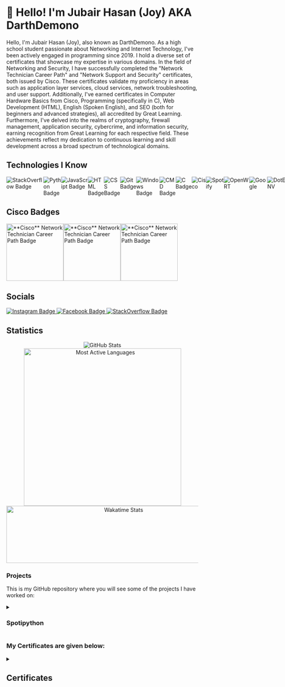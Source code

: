 # 👋 Hello! I'm Jubair Hasan (Joy) AKA DarthDemono

Hello, I'm Jubair Hasan (Joy), also known as DarthDemono. As a high school student passionate about Networking and Internet Technology, I've been actively engaged in programming since 2019. I hold a diverse set of certificates that showcase my expertise in various domains. In the field of Networking and Security, I have successfully completed the "Network Technician Career Path" and "Network Support and Security" certificates, both issued by Cisco. These certificates validate my proficiency in areas such as application layer services, cloud services, network troubleshooting, and user support. Additionally, I've earned certificates in Computer Hardware Basics from Cisco, Programming (specifically in C), Web Development (HTML), English (Spoken English), and SEO (both for beginners and advanced strategies), all accredited by Great Learning. Furthermore, I've delved into the realms of cryptography, firewall management, application security, cybercrime, and information security, earning recognition from Great Learning for each respective field. These achievements reflect my dedication to continuous learning and skill development across a broad spectrum of technological domains.


## Technologies I Know

<div style="display: flex;">
  <img src="https://img.shields.io/badge/-StackOverflow-001633?style=for-the-badge&logo=stackoverflow" alt="StackOverflow Badge">
  <img src="https://img.shields.io/badge/-Python-001633?style=for-the-badge&logo=python" alt="Python Badge">
  <img src="https://img.shields.io/badge/-JavaScript-001633?style=for-the-badge&logo=javascript" alt="JavaScript Badge">
  <img src="https://img.shields.io/badge/-HTML-001633?style=for-the-badge&logo=html5" alt="HTML Badge">
  <img src="https://img.shields.io/badge/-CSS-001633?style=for-the-badge&logo=css3" alt="CSS Badge">
  <img src="https://img.shields.io/badge/-Git-001633?style=for-the-badge&logo=git" alt="Git Badge">
  <img src="https://img.shields.io/badge/-Windows-001633?style=for-the-badge&logo=Windows" alt="Windows Badge">
  <img src="https://img.shields.io/badge/-CMD-001633?style=for-the-badge&logo=windowsterminal" alt="CMD Badge">
  <img src="https://img.shields.io/badge/-C-001633?style=for-the-badge&logo=c" alt="C Badge">
  <img src="https://img.shields.io/badge/-Cisco-001633?style=for-the-badge&logo=Cisco" alt="Cisco">
  <img src="https://img.shields.io/badge/-Spotify-001633?style=for-the-badge&logo=Spotify" alt="Spotify">
  <img src="https://img.shields.io/badge/-openwrt-001633?style=for-the-badge&logo=openwrt" alt="OpenWRT">
  <img src="https://img.shields.io/badge/-Google-001633?style=for-the-badge&logo=Google" alt="Google">
  <img src="https://img.shields.io/badge/-dotenv-001633?style=for-the-badge&logo=dotenv" alt="DotENV">
  <img src="https://img.shields.io/badge/-musicbrainz-001633?style=for-the-badge&logo=musicbrainz" alt="MusicBrainz">
</div>


## **Cisco** Badges

<div style="display: flex;">
  <img src="https://images.credly.com/size/340x340/images/978f88dc-c247-4093-9d39-6efac3651297/image.png" alt="**Cisco** Network Technician Career Path Badge" width="150px">
  <img src="https://images.credly.com/size/340x340/images/a4dd891f-7bf5-4938-8241-50dc81e8cc00/image.png" alt="**Cisco** Network Technician Career Path Badge" width="150px">
  <img src="https://images.credly.com/size/340x340/images/19e742ef-13be-4d26-87ed-ac8f5fd0643c/image.png" alt="**Cisco** Network Technician Career Path Badge" width="150px">
</div>

## Socials

<div class="socialmedia-btns">
  <a tabindex="0" rel="external author me contact about" hreflang="en" type="text/html" title="My Instagram" href="https://instagram.com/darthdemono/" class="url u-url">
    <img src="https://img.shields.io/badge/-Instagram-black?style=for-the-badge&logo=Instagram" alt="Instagram Badge">
  </a>
  
  <a tabindex="0" rel="external author me contact about" hreflang="en" type="text/html" title="My Facebook Profile" href="https://www.facebook.com/darthdemono/" class="url u-url">
    <img src="https://img.shields.io/badge/-Facebook-black?style=for-the-badge&logo=Facebook" alt="Facebook Badge">
  </a>
  
  <a tabindex="0" rel="external author me contact about" hreflang="en" type="text/html" title="My Stackoverflow Profile" href="https://stackoverflow.com/users/13643722/darth-demono?tab=profile" class="url u-url stack fa-stack-overflow">
    <img src="https://img.shields.io/badge/-Stack%20Overflow-black?style=for-the-badge&logo=StackOverflow" alt="StackOverflow Badge">
  </a>
</div>

## Statistics

<div align="center">
  <img src="https://github-readme-stats.vercel.app/api?username=darthdemono&show_icons=true&theme=radical&text_color=ffffff&border_color=800080&custom_title=GitHub+Stats" alt="GitHub Stats"/>
  <img src="https://github-readme-stats.vercel.app/api/top-langs/?username=darthdemono&layout=compact&theme=radical&text_color=ffffff&border_color=800080&custom_title=Most+Active+Languages" width=413 alt="Most Active Languages"/>
  <img src="https://github-readme-stats.vercel.app/api/wakatime?username=darthdemono&theme=radical&text_color=ffffff&layout=compact&border_color=800080&v=2" width="600" height="150" alt="Wakatime Stats"/>
</div>

### Projects

This is my GitHub repository where you will see some of the projects I have worked on: 

<details>
  <summary><h3>Spotipython</h3></summary>
  
  <h3>Spotipython - Fetch Spotify Track and Album Data</h3>

  - **Description:** An open-source project for fetching Spotify track and album data programmatically using Python and the Spotify API.

  - **GitHub Repository:** [Spotipython](https://github.com/darthdemono/Spotipython)

  - **Scripts:**
    - **[spotify_album.py](https://github.com/darthdemono/Spotipython/blob/main/spotify_album.py):** Fetches information about a Spotify album and its tracks.
    - **[spotify_search.py](https://github.com/darthdemono/Spotipython/blob/main/spotify_search.py):** Searches for tracks on Spotify based on user input.
    - **[spotify_client.py](https://github.com/darthdemono/Spotipython/blob/main/spotify_client.py):** Defines a SpotifyAPI class for handling authentication and making requests to the Spotify API.
    - **[functions.py](https://github.com/darthdemono/Spotipython/blob/main/functions.py):** Contains utility functions used in other files.

  - **How to Use:**
    - Given in the Project's [README.md](https://github.com/darthdemono/Spotipython/blob/main/README.md) file

</details>

### My Certificates are given below: 

<details>
  <summary><h2>Certificates</h2></summary>
  
  <h3>Networking and Security Certificates</h3>
  
  - **Network Technician Career Path**
    - [Network Technician Career Path Certificate](/Network%20Technician%20Career%20Path.pdf) - Topics include Application Layer Services, Binary Systems, Cloud Services, Copper and Fiber Cabling, Documentation, Endpoint Devices, Ethernet, Help Desk, Hierarchical Network Design, IPv4 Addressing, IPv6 Addressing, Network Layer Protocols, Network Media, Network Troubleshooting, Network Types, Protocols Standards, Support, Transport Layer Protocols, Troubleshooting, User Support and Wireless Access.
      - Issued By: **Cisco**
      - Date Received: 07 December 2023

  - **Network Support and Security**
    - [Network Support and Security Certificate](/Network%20Support%20and%20Security.pdf) - Topics include Reading Documentation, Endpoint Devices, Help Desk, Network Troubleshooting, Support and User Support.
      - Issued By: **Cisco**
      - Date Received: 08 December 2023
  
  - **Computer Networking**
    - [Basics of Computer Network Certificate](/Basics%20of%20Networking.pdf) - Learn about the fundamentals of computer networking, protocols, and more.
      - Issued By: **Great Learning**
      - Date Received: 21 November 2023

  - **Network Security**
    - [Types of Network Security Certificate](/Types%20of%20Network%20Security.pdf) - Explore various types of network security measures.
      - Issued By: **Great Learning**
      - Date Received: 21 November 2023
    - [Network Security Certificate](/Network%20Security.pdf) - Gain expertise in network security practices.
      - Issued By: **Great Learning**
      - Date Received: 22 November 2023

  - **Firewall**
    - [Introduction to Firewall Certificate](Introduction%20to%20Firewall.pdf) - Understand the basics of firewalls and their role in network security.
      - Issued By: **Great Learning**
      - Date Received: 25 November 2023

  - **Cryptography**
    - [Introduction to Cryptography Certificate](Introduction%20to%20Cryptography.pdf) - Delve into the principles of cryptography and encryption.
      - Issued By: **Great Learning**
      - Date Received: 27 November 2023

  - **Application Security**
    - [Introduction to Application Security Certificate](Introduction%20to%20Application%20Security.pdf) - Learn the essentials of securing applications.
      - Issued By: **Great Learning**
      - Date Received: 27 November 2023

  - **Cyber Crime**
    - [Introduction to Cyber Crime Certificate](Introduction%20to%20Cyber%20Crime.pdf) - Understanding cybercrime and its effect.
      - Issued By: **Great Learning**
      - Date Received: 28 November 2023

  - **Information Security**
    - [Introduction to Information Security Certificate](Introduction%20to%20Information%20Security.pdf) - Gain insights into the basics of information security.
      - Issued By: **Great Learning**
      - Date Received: 28 November 2023

  <h3>Computer Hardware Certificates</h3>

  - **Computer Hardware Basics**
    - [Computer Hardware Basics Certificate](Computer%20Hardware%20Basics.pdf) - Topics Include Installing Components for Personal Computers, Building, Repairing, or Upgrading Personal Computers, Describing Common Device Hardware, Preventive Maintenance for Personal Computers, Features and Functions of Laptops, Features and Functions of Mobile Devices, General Safety Standards, Fire Safety Standards.
      - Issued By: **Cisco**
      - Date Received: 8 December 2023

  <h3>Programming Certificates</h3>
  
  - **C**
    - [C for Beginners Certificate](C%20for%20beginners.pdf) - Master the basics of programming with the C language.
      - Issued By: **Great Learning**
      - Date Received: 23 November 2023

  <h3>Web Development Certificates</h3>
  
  - **HTML**
    - [Front End Development - HTML Certificate](Front%20End%20Development%20-%20HTML.pdf) - Develop skills in HTML for web development.
      - Issued By: **Great Learning**
      - Date Received: 27 November 2023

  <h3>English</h3>
  
  - **Spoken English**
    - [Spoken English Certificate](Spoken%20English.pdf) - Certification for completing a Spoken English course.
      - Issued By; **Great Learning**
      - Date Received: 07 December 2023

  <h3>SEO Certificates</h3>
  
  - **SEO For Beginners**
    - [SEO For Beginners Certificate](SEO%20For%20Beginners.pdf) - Learn foundational SEO strategies.
      - Issued By: **Great Learning**
      - Date Received: 25 November 2023
    
  - **SEO Strategies**
    - [SEO Strategies Certificate](SEO%20Strategies.pdf) - Explore advanced SEO tactics.
      - Issued By: **Great Learning**
      - Date Received: 27 November 2023

  <h3>Extra Curricular Activities</h3>
  
  - **Science Fair**
    - [Science Fair Certificate](Science%20Fair.pdf) - Participation in the Science Fair at Bangladesh Elementary School in 2020.
      - Issued By: Bangladesh Elementary School
      - Date Received: 1 March 2020

</details>
